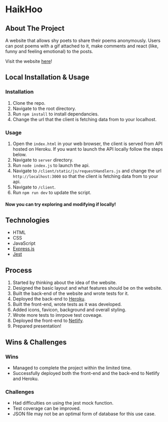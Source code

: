 # HaikHoo
## About The Project

A website that allows shy poets to share their poems anonymously. Users can post poems with a gif attached to it, make comments and react (like, funny and feeling emotional) to the posts. 

Visit the website [here](https://haikhoo.netlify.app/)!

## Local Installation & Usage

### Installation

1. Clone the repo.
2. Navigate to the root directory.
3. Run `npm install` to install dependancies.
4. Change the url that the client is fetching data from to your localhost.

### Usage
1. Open the `index.html` in your web browser, the client is served from API hosted on Heroku. If you want to launch the API locally follow the steps below.
2. Navigate to `server` directory.
3. Run `node index.js` to launch the api.
4. Navigate to `/client/static/js/requestHandlers.js` and change the url `http://localhost:3000` so that the client is fetching data from to your api.
5. Navigate to `/client`.
6. Run `npm run dev` to update the script.

#### Now you can try exploring and modifying if locally!

## Technologies
* HTML
* CSS
* JavaScript
* [Express.js](https://expressjs.com/)
* [Jest](https://jestjs.io/)

## Process

1. Started by thinking about the idea of the website.
2. Designed the basic layout and what features should be on the website.
3. Built the back-end of the website and wrote tests for it.
4. Deployed the back-end to [Heroku](https://www.heroku.com/).
5. Built the front-end, wrote tests as it was developed.
6. Added icons, favicon, background and overall styling.
7. Wrote more tests to imrpove test coveage.
8. Deployed the front-end to [Netlify](https://www.netlify.com/).
9. Prepared presentation!

## Wins & Challenges

### Wins
* Managed to complete the project within the limited time.
* Successfully deployed both the front-end and the back-end to Netlify and Heroku.

### Challenges
* Had difficulties on using the jest mock function.
* Test coverage can be improved.
* JSON file may not be an optimal form of database for this use case. 
